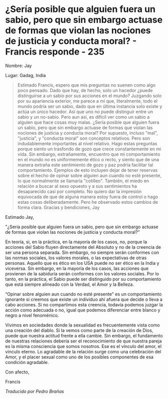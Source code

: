 # ¿Sería posible que alguien fuera un sabio, pero que sin embargo actuase de formas que violan las nociones de justicia y conducta moral? - Francis responde - 235

Nombre: Jay

Lugar: Gadag, India

>Estimado Francis, espero que mis preguntas no suenen como algo poco pensado. Dado que hay, de hecho, solo un hacedor ¿puede distinguirse a un sabio por sus acciones en el mundo? Juzgando solo por su apariencia exterior, me parece a mí que, literalmente, todo el mundo podría ser un sabio, dado que en última instancia solo existe y actúa un único hacedor. Así que uno no puede distinguir entre un sabio y un no-sabio. Pero aun así, es difícil ver como un sabio a alguien que hace cosas muy malas. ¿Sería posible que alguien fuera un sabio, pero que sin embargo actuase de formas que violan las nociones de justicia y conducta moral? Por supuesto, incluso "mal", "justicia", y "conducta moral" son conceptos relativos. Pero son indudablemente importantes al nivel relativo. Hago estas preguntas porque siento un trasfondo de gozo que crece constantemente en mi vida. Sin embargo, extrañamente, encuentro que mi comportamiento en el mundo no es uniformemente ético o recto, y siento que de una manera extraña este sentimiento de gozo y paz podría facilitar tal comportamiento. Ejemplos de esto incluyen dejar de tener reservas sobre el hecho de opinar sobre alguien aun cuando no esté presente, lo que normalmente se llamaría "cotilleo". También, el miedo en relación a buscar al sexo opuesto y a sus sentimientos ha desaparecido casi por completo. No quiero dar la impresión equivocada de que de alguna manera estoy fuera de control o hago estas cosas deliberadamente. Pero he observado estos cambios de forma clara. Gracias y bendiciones, Jay

Estimado Jay,

"¿Sería posible que alguien fuera un sabio, pero que sin embargo actuase de formas que violan las nociones de justicia y conducta moral?”

En teoría, si, en la práctica, en la mayoría de los casos, no, porque la acciones del Sabio fluyen directamente del Absoluto y no de la creencia de ser una persona separada. Sin embargo, no siempre serán conformes con las normas sociales, los valores morales, o las expectativas de otras personas. Aquello que es ético en los USA puede no ser ético en la India y viceversa. Sin embargo, en la mayoría de los casos, las acciones que provienen de la sabiduría serán conformes con los valores sociales. Por lo tanto, en la práctica, el Sabio puede ser distinguido por su comportamiento que está siempre alineado con la Verdad, el Amor y la Belleza.

“Opinar sobre alguien aun cuando no esté presente" es un comportamiento ignorante si creemos que existe un individuo ahí afuera que decide o lleva a cabo acciones. Si no compartimos esta creencia, todavía podemos juzgar la acción como adecuada o no, igual que podemos diferenciar entre blanco y negro a nivel fenoménico.

Vivimos en sociedades donde la sexualidad es frecuentemente vista como una creación del diablo. Si la vemos como parte de la creación de Dios, puede que nuestra actitud frente a ella cambie. Sin embargo, el fundamento de nuestras relaciones debería ser el reconocimiento de que nuestra pareja es la misma consciencia que somos nosotros. Ese es el vínculo del amor, el vínculo eterno. Lo agradable de la relación surge como una celebración del Amor, y el placer sexual como uno de los posibles componentes de esa condición agradable.

Con afecto,

Francis

_Traducido por Pedro Brañas_
